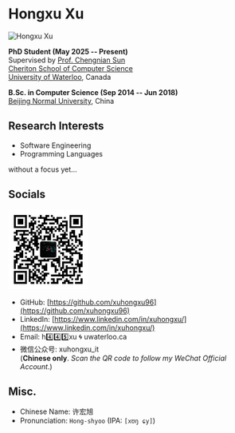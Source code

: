 # Hongxu Xu

<img class="right circle" src="https://avatars.githubusercontent.com/u/2201482?v=4" alt="Hongxu Xu" width="160px">

**PhD Student (May 2025 -- Present)**  
Supervised by [Prof. Chengnian Sun](https://cs.uwaterloo.ca/~cnsun)  
[Cheriton School of Computer Science](https://cs.uwaterloo.ca/)  
[University of Waterloo](https://uwaterloo.ca/), Canada

**B.Sc. in Computer Science (Sep 2014 -- Jun 2018)**  
[Beijing Normal University](https://www.bnu.edu.cn/), China

## Research Interests

- Software Engineering
- Programming Languages

without a focus yet...

## Socials

<img class="right" src="wechat_mp.jpg" alt="WeChat MP" width="160px">

- GitHub: [https://github.com/xuhongxu96](https://github.com/xuhongxu96)
- LinkedIn: [https://www.linkedin.com/in/xuhongxu/](https://www.linkedin.com/in/xuhongxu/)
- Email: h4️⃣4️⃣5️⃣xu 🌀 uwaterloo.ca
- 微信公众号: xuhongxu_it  
  (**Chinese only**. *Scan the QR code to follow my WeChat Official Account*.)

## Misc.

- Chinese Name: 许宏旭
- Pronunciation: `Hong-shyoo` (IPA: `[xʊŋ ɕy]`)

